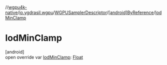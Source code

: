 //[wgpu4k-native](../../../../index.md)/[io.ygdrasil.wgpu](../../index.md)/[WGPUSamplerDescriptor](../index.md)/[[android]ByReference](index.md)/[lodMinClamp](lod-min-clamp.md)

# lodMinClamp

[android]\
open override var [lodMinClamp](lod-min-clamp.md): [Float](https://kotlinlang.org/api/core/kotlin-stdlib/kotlin/-float/index.html)